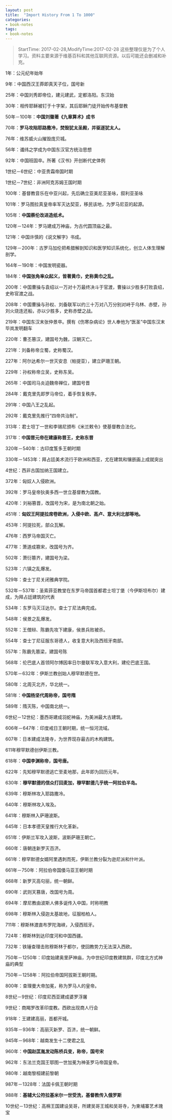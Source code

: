 ```yaml
---
layout: post
title:  "Import History From 1 To 1000"
categories:
- book-notes
tags:
- book-notes
---
```


> StartTime: 2017-02-28,ModifyTime:2017-02-28
> 这些整理仅是为了个人学习。资料主要来源于维基百科和其他互联网资源。以后可能还会删减和补充。

<!---more--->

1年：公元纪年始年

9年：中国西汉王莽即真天子位，国号新

25年：中国刘秀即帝位，建元建武，定都洛阳。东汉始

30年：相传耶稣被钉于十字架，其后耶稣门徒开始传布基督教

50年－100年：**中国刘徽著《九章算术》成书**

70年：**罗马攻陷耶路撒冷，焚毁犹太圣殿，并驱逐犹太人。**

76年：维苏威火山摧毁庞贝城。

56年：谶纬之学成为中国东汉官方统治思想

92年：中国班固卒。所著《汉书》开创断代史体例

1世纪－6世纪：中亚贵霜帝国时期

1世纪－7世纪：非洲阿克苏姆王国时期

100年：基督教音乐在中亚兴起，先后确立亚美尼亚圣咏，叙利亚圣咏

101年：罗马图拉真皇帝率军灭达契亚，移民该地，为罗马尼亚的起源。

105年：**中国蔡伦改进造纸术。**

120年－124年：罗马建成万神庙，为古代圆顶庙之最。

121年：中国许慎的《说文解字》书成。

129年－200年：古罗马加伦把希腊解剖知识和医学知识系统化，创立人体生理解剖学。


164年－190年：中国发明瓷器。

184年：**中国张角率众起义，皆著黄巾，史称黄巾之乱。**

200年：中国曹操与袁绍以一万对十万最终决斗于官渡，曹操以少胜多打败袁绍，史称官渡之战。

208年：中国曹操与孙权、刘备联军以约三十万对八万分别对峙于乌林、赤壁，孙刘火烧连还船，亦以少胜多，史称赤壁之战。

219年：中国东汉末张仲景卒。撰有《伤寒杂病论》世人奉他为“医圣”中国东汉末毕岚发明翻车

220年：曹丕篡汉，建国号为魏，汉朝灭亡。

221年：刘备称帝立蜀，史称蜀汉。

227年：阿尔达希尔一世灭安息（帕提亚），建立萨珊王朝。

229年：孙权称帝立吴，史称东吴。

265年：中国司马炎迫魏帝禅位，建国号晋

284年：戴克里先即罗马帝位，着手恢复秩序。

291年：中国八王之乱起。

292年：戴克里先推行“四帝共治制”。

313年：君士坦丁一世和李锡尼颁布《米兰敕令》使基督教合法化。

317年：**中国晋元帝在建康称晋王，史称东晋**

320年－540年：古印度笈多王朝时期

330年－1453年：拜占廷美术流行于欧洲和西亚，尤在建筑和镶嵌画上成就突出

4世纪：西非古国加纳王国建立。

372年：匈奴人入侵欧洲。

392年：罗马皇帝狄奥多西一世立基督教为国教。

420年：刘裕篡晋，改国号为宋，是为南北朝之始。

451年：**匈奴王阿提拉席卷欧洲，入侵中欧、高卢、意大利北部等地。**

453年：阿提拉死，部众瓦解。

476年：西罗马帝国灭亡。

477年：萧道成篡宋，改国号为齐。

502年：萧衍篡齐，建国号为梁。

523年：六镇之乱爆发。

529年：查士丁尼关闭雅典学院。

532年－537年：圣索菲亚教堂在东罗马帝国首都君士坦丁堡（今伊斯坦布尔）建成，为拜占廷建筑的代表

534年：东罗马灭汪达尔。查士丁尼法典完成。

548年：侯景之乱爆发。

552年：王僧辩、陈霸先攻下建康，侯景兵败被杀。

554年：查士丁尼征服东哥德人，收复意大利及西班牙南部。

557年：陈霸先篡梁，建国号陈

568年：伦巴底人首领阿尔博因率日尔曼联军攻入意大利，建伦巴底王国。

570年－632年：伊斯兰教创始人穆罕默德在世。

580年：北周灭北齐，华北统一。

581年：**中国杨坚代周称帝，国号隋**

589年：隋灭陈，中国南北统一。

6世纪－12世纪：墨西哥建成羽蛇神庙，为美洲最大古建筑。

606年－647年：印度戒日王朝时期，统一恒河流域。

607年：日本建成法隆寺，为世界现存最古的木构建筑。

611年穆罕默德创伊斯兰教。

618年：**中国李渊称帝，国号唐。**

622年：先知穆罕默德逃亡至麦地那，此年即为回历元年。

630年：**穆罕默德的信众打回麦加，穆罕默德几乎统一阿拉伯半岛。**

639年：穆斯林攻入耶路撒冷。

640年：穆斯林攻入埃及。

641年：穆斯林入萨珊波斯。

645年：日本孝德天皇推行大化革新。

651年：伊斯兰军攻入波斯，波斯萨珊王朝亡。

660年：唐朝连新罗灭百济。

661年：穆罕默德女婿阿里遇刺而死，伊斯兰教分裂为逊尼派和什叶派。

661年－750年：阿拉伯帝国倭马亚王朝时期

668年：新罗灭高句丽，统一朝鲜。

690年：武则天篡唐，改国号为周。

694年：摩尼教由波斯人佛多诞传入中国，时称明教

698年：穆斯林入侵迦太基故地，征服柏柏人。

711年：穆斯林渡直布罗陀海峡，入侵西班牙。

724年：穆斯林到达印度河和中国西疆。

732年：铁锤查理击败穆斯林于都尔，使回教势力无法深入西欧。

750年－1250年：印度始建奥里萨神庙，为中世纪印度教建筑群，印度北方式神庙的典型

750年－1258年：阿拉伯帝国阿拔斯王朝时期。

800年：查理曼大帝加冕，称为罗马人的皇帝。

8世纪－9世纪：印度尼西亚建成婆罗浮屠

9世纪：商羯罗改革印度教。西欧出现商人行会

918年：王建建高丽，首都开城。

935年－936年：高丽灭新罗、百济，统一朝鲜。

945年－968年：越南发生十二使君之乱

960年：**中国赵匡胤发动陈桥兵变，称帝，国号宋**

962年：东法兰克国王鄂图一世加冕为神圣罗马帝国皇帝。

980年：越南黎桓建前黎朝

987年－1328年：法国卡佩王朝时期

988年：**基辅大公符拉基米尔一世受洗，基督教传入俄罗斯**

10世纪－13世纪：高棉王国建设吴哥，所建吴哥王城和吴哥寺，为柬埔寨艺术瑰宝
